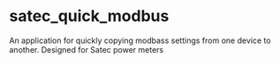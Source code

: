 # satec_quick_modbus
 An application for quickly copying modbass settings from one device to another. Designed for Satec power meters 
